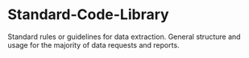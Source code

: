 # Standard-Code-Library
Standard rules or guidelines for data extraction. General structure and usage for the majority of data requests and reports.
